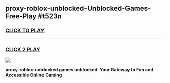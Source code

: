 
## proxy-roblox-unblocked-Unblocked-Games-Free-Play #t523n
<h3>
<a href="https://us.freeplayer.one?title=proxy-roblox-unblocked&ref=9M">CLICK TO PLAY</a></h3>
<hr>

<h3>
<a href="https://us.freeplayer.one?title=proxy-roblox-unblocked&ref=9M">CLICK 2 PLAY</a>
  
</h3>

<a href="https://us.freeplayer.one?title=proxy-roblox-unblocked&ref=9M"><img src="https://clearcache.store/games.png"></a>


**proxy-roblox-unblocked games unblocked: Your Gateway to Fun and Accessible Online Gaming**
